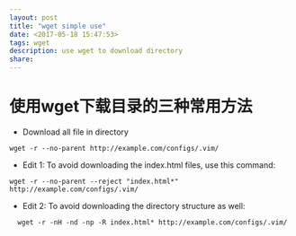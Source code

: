 ```yaml
---
layout: post
title: "wget simple use"
date: <2017-05-18 15:47:53>
tags: wget
description: use wget to download directory
share: 
---
```


# 使用wget下载目录的三种常用方法
  * Download all file in directory

``` shell  
wget -r --no-parent http://example.com/configs/.vim/
```

  * Edit 1: To avoid downloading the index.html files, use this command:

``` shell  
wget -r --no-parent --reject "index.html*" http://example.com/configs/.vim/
```
  * Edit 2: To avoid downloading the directory structure as well:

``` shell
  wget -r -nH -nd -np -R index.html* http://example.com/configs/.vim/
```




